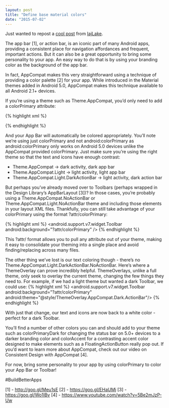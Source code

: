 ```yaml
---
layout: post
title: "Define base material colors"
date: "2015-07-02"
---
```


Just wanted to repost a [cool post](https://plus.google.com/+AndroidDevelopers/posts/AV2ooBWY1iy)
from [IajLake](https://plus.google.com/+IanLake).

The app bar [1], or action bar, is an iconic part of many Android apps, providing a consistent place for navigation affordances and frequent, important actions. But it can also be a great opportunity to bring some personality to your app. An easy way to do that is by using your branding color as the background of the app bar.

In fact, AppCompat makes this very straightforward using a technique of providing a color palette [2] for your app. While introduced in the Material themes added in Android 5.0, AppCompat makes this technique available to all Android 2.1+ devices.

If you’re using a theme such as Theme.AppCompat, you’d only need to add a colorPrimary attribute:

{% highlight xml %}
<style name="AppTheme" parent="@style/Theme.AppCompat">
<item name="colorPrimary">@color/primary</item>
</style>
{% endhighlight %}

And your App Bar will automatically be colored appropriately. You’ll note we’re using just colorPrimary and not android:colorPrimary as android:colorPrimary only works on Android 5.0 devices unlike the AppCompat provided colorPrimary. Just make sure you’re using the right theme so that the text and icons have enough contrast:
- Theme.AppCompat -> dark activity, dark app bar
- Theme.AppCompat.Light -> light activity, light app bar
- Theme.AppCompat.Light.DarkActionBar -> light activity, dark action bar

But perhaps you’ve already moved over to Toolbars (perhaps wrapped in the Design Library’s AppBarLayout [3])? In those cases, you’re probably using a Theme.AppCompat.NoActionBar or Theme.AppCompat.Light.NoActionBar theme and including those elements in your layout XML files. Thankfully, you can still take advantage of your colorPrimary using the format ?attr/colorPrimary:

{% highlight xml %}
<android.support.v7.widget.Toolbar
android:background="?attr/colorPrimary" />
{% endhighlight %}

This ?attr/ format allows you to pull any attribute out of your theme, making it easy to consolidate your theming into a single place and avoid finding/replacing across many files.

The other thing we’ve lost is our text coloring though - there’s no Theme.AppCompat.Light.DarkActionBar.NoActionBar. Here’s where a ThemeOverlay can prove incredibly helpful. ThemeOverlays, unlike a full theme, only seek to overlay the current theme, changing the few things they need to. For example, if we had a light theme but wanted a dark Toolbar, we could use:
{% highlight xml %}
<android.support.v7.widget.Toolbar
android:background="?attr/colorPrimary"
android:theme="@style/ThemeOverlay.AppCompat.Dark.ActionBar"/>
{% endhighlight %}

With just that change, our text and icons are now back to a white color - perfect for a dark Toolbar.

You’ll find a number of other colors you can and should add to your theme such as colorPrimaryDark for changing the status bar on 5.0+ devices to a darker branding color and colorAccent for a contrasting accent color designed to make elements such as a FloatingActionButton really pop out. If you’d want to learn more about AppCompat, check out our video on Consistent Design with AppCompat [4].

For now, bring some personality to your app by using colorPrimary to color your App Bar or Toolbar!

#BuildBetterApps

[1] - http://goo.gl/Meu1sE
[2] - https://goo.gl/EHaUMj
[3] - https://goo.gl/Wo1IBv
[4] - https://www.youtube.com/watch?v=5Be2mJzP-Uw﻿
